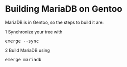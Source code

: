 # Building MariaDB on Gentoo

MariaDB is in Gentoo, so the steps to build it are:

1 Synchronize your tree with <pre class="fixed">emerge --sync
</pre>
2 Build MariaDB using <pre class="fixed">emerge mariadb
</pre>